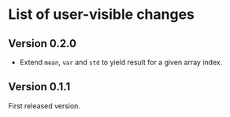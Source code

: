 # List of user-visible changes

## Version 0.2.0

- Extend `mean`, `var` and `std` to yield result for a given array index.


## Version 0.1.1

First released version.
